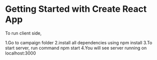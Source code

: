 # Getting Started with Create React App

To run client side,

1.Go to campaign folder
2.install all dependencies using npm install
3.To start server, run command npm start
4.You will see server running on localhost:3000
